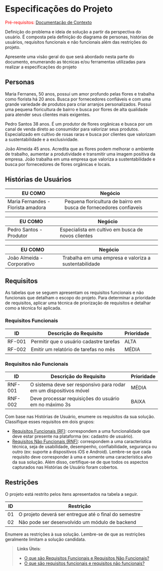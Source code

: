 # Especificações do Projeto

<span style="color:red">Pré-requisitos: <a href="01-Documentação de Contexto.md"> Documentação de Contexto</a></span>

Definição do problema e ideia de solução a partir da perspectiva do usuário. É composta pela definição do  diagrama de personas, histórias de usuários, requisitos funcionais e não funcionais além das restrições do projeto.

Apresente uma visão geral do que será abordado nesta parte do documento, enumerando as técnicas e/ou ferramentas utilizadas para realizar a especificações do projeto

## Personas

Maria Fernanes, 50 anos, possui um amor profundo pelas flores e trabalha como florista há 20 anos. Busca por fornecedores confiáveis e com uma grande variedade de produtos para criar arranjos personalizados. Possui uma pequena floricultura de bairro e busca por flores de alta qualidade para atender seus clientes mais exigentes.

Pedro Santos 38 anos. É um produtor de flores orgânicas e busca por um canal de venda direto ao consumidor para valorizar seus produtos. Especializado em cultivo de rosas raras e busca por clientes que valorizam a sustentabilidade e a exclusividade.

João Almeida 45 anos. Acredita que as flores podem melhorar o ambiente de trabalho, aumentar a produtividade e transmitir uma imagem positiva da empresa. João trabalha em uma empresa que valoriza a sustentabilidade e busca por fornecedores de flores orgânicas e locais.


## Histórias de Usuários

|EU COMO             | Negócio                            |
|--------------------|------------------------------------|
|Maria Fernandes - Florista amadora      | Pequena floricultura de bairro em busca de fornecedores confiaveis|

|EU COMO             | Negócio                            |
|--------------------|------------------------------------|
|Pedro Santos - Produtor       | Especialista em cultivo em busca de novos clientes|

|EU COMO             | Negócio                            |
|--------------------|------------------------------------|
|João Almeida - Corporativo       | Trabalha em uma empresa e valoriza a sustentabilidade|

## Requisitos

As tabelas que se seguem apresentam os requisitos funcionais e não funcionais que detalham o escopo do projeto. Para determinar a prioridade de requisitos, aplicar uma técnica de priorização de requisitos e detalhar como a técnica foi aplicada.

### Requisitos Funcionais

|ID    | Descrição do Requisito  | Prioridade |
|------|-----------------------------------------|----|
|RF-001| Permitir que o usuário cadastre tarefas | ALTA | 
|RF-002| Emitir um relatório de tarefas no mês   | MÉDIA |

### Requisitos não Funcionais

|ID     | Descrição do Requisito  |Prioridade |
|-------|-------------------------|----|
|RNF-001| O sistema deve ser responsivo para rodar em um dispositivos móvel | MÉDIA | 
|RNF-002| Deve processar requisições do usuário em no máximo 3s |  BAIXA | 

Com base nas Histórias de Usuário, enumere os requisitos da sua solução. Classifique esses requisitos em dois grupos:

- [Requisitos Funcionais
 (RF)](https://pt.wikipedia.org/wiki/Requisito_funcional):
 correspondem a uma funcionalidade que deve estar presente na
  plataforma (ex: cadastro de usuário).
- [Requisitos Não Funcionais
  (RNF)](https://pt.wikipedia.org/wiki/Requisito_n%C3%A3o_funcional):
  correspondem a uma característica técnica, seja de usabilidade,
  desempenho, confiabilidade, segurança ou outro (ex: suporte a
  dispositivos iOS e Android).
Lembre-se que cada requisito deve corresponder à uma e somente uma
característica alvo da sua solução. Além disso, certifique-se de que
todos os aspectos capturados nas Histórias de Usuário foram cobertos.

## Restrições

O projeto está restrito pelos itens apresentados na tabela a seguir.

|ID| Restrição                                             |
|--|-------------------------------------------------------|
|01| O projeto deverá ser entregue até o final do semestre |
|02| Não pode ser desenvolvido um módulo de backend        |

Enumere as restrições à sua solução. Lembre-se de que as restrições geralmente limitam a solução candidata.

> **Links Úteis**:
> - [O que são Requisitos Funcionais e Requisitos Não Funcionais?](https://codificar.com.br/requisitos-funcionais-nao-funcionais/)
> - [O que são requisitos funcionais e requisitos não funcionais?](https://analisederequisitos.com.br/requisitos-funcionais-e-requisitos-nao-funcionais-o-que-sao/)
